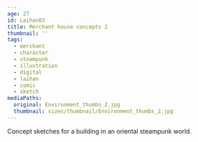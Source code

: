 ```yaml
---
age: 27
id: Laihan03
title: Merchant house concepts 2
thumbnail: ''
tags:
  - merchant
  - character
  - steampunk
  - illustration
  - digital
  - laihan
  - comic
  - sketch
mediaPaths:
  original: Environment_thumbs_2.jpg
  thumbnail: sizes/thumbnail/Environment_thumbs_2.jpg
---
```

Concept sketches for a building in an oriental steampunk world.